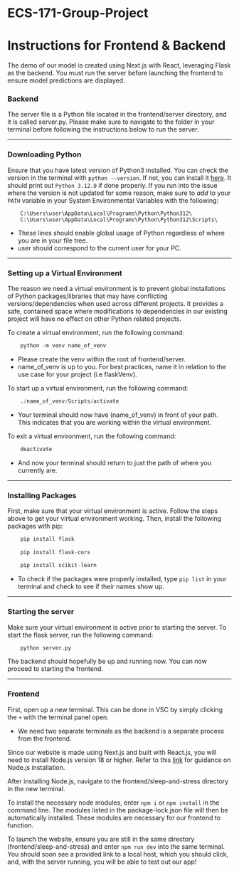 # ECS-171-Group-Project

# Instructions for Frontend & Backend

The demo of our model is created using Next.js with React, leveraging Flask as the backend. You must run the server before launching the frontend to ensure model predictions are displayed.

### Backend
The server file is a Python file located in the frontend/server directory, and it is called server.py. Please make sure to navigate to the folder in your terminal before following the instructions below to run the server.

---

### Downloading Python
Ensure that you have latest version of Python3 installed. You can check the version in the terminal with `python --version`. If not, you can install it [here](https://www.python.org/downloads/). It should print out `Python 3.12.0` if done properly. If you run into the issue where the version is not updated for some reason, make sure to *add* to your `PATH` variable in your System Environmental Variables with the following:

```
    C:\Users\user\AppData\Local\Programs\Python\Python312\
    C:\Users\user\AppData\Local\Programs\Python\Python312\Scripts\
```
- These lines should enable global usage of Python regardless of where you are in your file tree.
- user should correspond to the current user for your PC.

---

### Setting up a Virtual Environment
The reason we need a virtual environment is to prevent global installations of Python packages/libraries that may have conflicting versions/dependencies when used across different projects. It provides a safe, contained space where modifications to dependencies in our existing project will have no effect on other Python related projects.

To create a virtual environment, run the following command:
```py
    python -m venv name_of_venv
```
- Please create the venv within the root of frontend/server.
- name_of_venv is up to you. For best practices, name it in relation to the use case for your project (i.e flaskVenv).

To start up a virtual environment, run the following command:
```py
    ./name_of_venv/Scripts/activate
```
- Your terminal should now have (name_of_venv) in front of your path. This indicates that you are working within the virtual environment.

To exit a virtual environment, run the following command:
```py
    deactivate
```
- And now your terminal should return to just the path of where you currently are.

---

### Installing Packages
First, make sure that your virtual environment is active. Follow the steps above to get your virtual environment working. Then, install the following packages with pip: 
```py
    pip install flask
    
    pip install flask-cors
    
    pip install scikit-learn
```
- To check if the packages were properly installed, type `pip list` in your terminal and check to see if their names show up.

---

### Starting the server
Make sure your virtual environment is active prior to starting the server. To start the flask server, run the following command:
```py
    python server.py
```

The backend should hopefully be up and running now. You can now proceed to starting the frontend.

---

### Frontend
First, open up a new terminal. This can be done in VSC by simply clicking the `+` with the terminal panel open. 
-   We need two separate terminals as the backend is a separate process from the frontend. 

Since our website is made using Next.js and built with React.js, you will need to install Node.js version 18 or higher. Refer to this [link](https://nodejs.org/en/) for guidance on Node.js installation.

After installing Node.js, navigate to the frontend/sleep-and-stress directory in the new terminal. 

To install the necessary node modules, enter `npm i` or `npm install` in the command line. The modules listed in the package-lock.json file will then be automatically installed. These modules are necessary for our frontend to function. 

To launch the website, ensure you are still in the same directory (frontend/sleep-and-stress) and enter `npm run dev` into the same terminal. You should soon see a provided link to a local host, which you should click, and, with the server running, you will be able to test out our app!